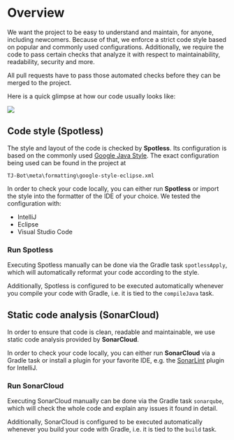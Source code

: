 # Overview

We want the project to be easy to understand and maintain, for anyone, including newcomers. Because of that, we enforce a strict code style based on popular and commonly used configurations. Additionally, we require the code to pass certain checks that analyze it with respect to maintainability, readability, security and more.

All pull requests have to pass those automated checks before they can be merged to the project.

Here is a quick glimpse at how our code usually looks like:

![](https://i.imgur.com/yp6fycB.png)

## Code style (Spotless)

The style and layout of the code is checked by **Spotless**. Its configuration is based on the commonly used [Google Java Style](https://google.github.io/styleguide/javaguide.html). The exact configuration being used can be found in the project at
```
TJ-Bot\meta\formatting\google-style-eclipse.xml
```

In order to check your code locally, you can either run **Spotless** or import the style into the formatter of the IDE of your choice. We tested the configuration with:
* IntelliJ
* Eclipse
* Visual Studio Code

### Run Spotless

Executing Spotless manually can be done via the Gradle task `spotlessApply`, which will automatically reformat your code according to the style.

Additionally, Spotless is configured to be executed automatically whenever you compile your code with Gradle, i.e. it is tied to the `compileJava` task.

## Static code analysis (SonarCloud)

In order to ensure that code is clean, readable and maintainable, we use static code analysis provided by **SonarCloud**.

In order to check your code locally, you can either run **SonarCloud** via a Gradle task or install a plugin for your favorite IDE, e.g. the [SonarLint](https://plugins.jetbrains.com/plugin/7973-sonarlint) plugin for IntelliJ.

### Run SonarCloud

Executing SonarCloud manually can be done via the Gradle task `sonarqube`, which will check the whole code and explain any issues it found in detail.

Additionally, SonarCloud is configured to be executed automatically whenever you build your code with Gradle, i.e. it is tied to the `build` task.